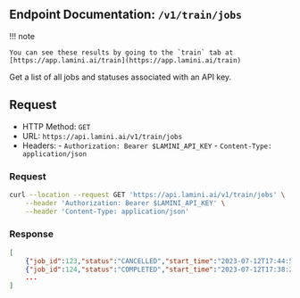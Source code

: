 ## Endpoint Documentation: `/v1/train/jobs`

!!! note

    You can see these results by going to the `train` tab at [https://app.lamini.ai/train](https://app.lamini.ai/train)

Get a list of all jobs and statuses associated with an API key.

## Request

- HTTP Method: `GET`
- URL: `https://api.lamini.ai/v1/train/jobs`
- Headers:
      - `Authorization: Bearer $LAMINI_API_KEY`
      - `Content-Type: application/json`

### Request

```bash
curl --location --request GET 'https://api.lamini.ai/v1/train/jobs' \
    --header 'Authorization: Bearer $LAMINI_API_KEY' \
    --header 'Content-Type: application/json'
```

### Response

```json
[
    {"job_id":123,"status":"CANCELLED","start_time":"2023-07-12T17:44:51.953408","model_name":null,"custom_model_name":null,"resume_count":0,"dataset_id":null,"resume_limit":1000},
    {"job_id":124,"status":"COMPLETED","start_time":"2023-07-12T17:38:28.980971","model_name":"abcdef","custom_model_name":"My first model","resume_count":0,"dataset_id":null,"resume_limit":1000},
    ...
]
```
